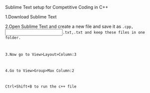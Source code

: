 
Sublime Text setup for Competitive Coding in C++

1.Download Sublime Text 

2.Open Sublime Text and create a new file and save it as <code>.cpp,<input>.txt,<output>.txt and keep these files in one folder.

3.Now go to View>Layout>Column:3

4.Go to View>Group>Max Column:2
  
  Ctrl+Shift+B to run the c++ file
